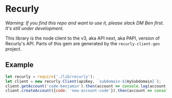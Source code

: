 # Recurly

*Warning: If you find this repo and want to use it, please slack DM Ben first. It's still under development.*

This library is the node client to the v3, aka API next, aka PAPI, version of Recurly's API. Parts of this gem are generated
by the `recurly-client-gen` project.

## Example

```js
let recurly = require('./lib/recurly');
let client = new recurly.Client(apiKey, `subdomain-${mySubdomain}`);
client.getAccount('code-benjamin').then(account => console.log(account.id));
client.createAccount({code: 'new-account-code'}).then(account => console.log(account.id));
```

